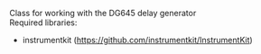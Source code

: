 Class for working with the DG645 delay generator <br>
Required libraries:
* instrumentkit (https://github.com/instrumentkit/InstrumentKit)

  
